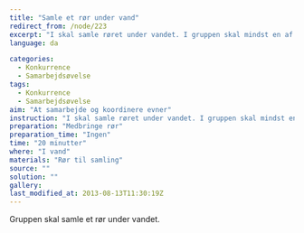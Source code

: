 ```yaml
---
title: "Samle et rør under vand"
redirect_from: /node/223
excerpt: "I skal samle røret under vandet. I gruppen skal mindst en af deltagerne altid have hovedet helt under vand i gang med at løse opgaven. Det gælder om at løse opgaven så hurtigt som muligt."
language: da

categories: 
  - Konkurrence
  - Samarbejdsøvelse
tags: 
  - Konkurrence
  - Samarbejdsøvelse
aim: "At samarbejde og koordinere evner"
instruction: "I skal samle røret under vandet. I gruppen skal mindst en af deltagerne altid have hovedet helt under vand i gang med at løse opgaven. Det gælder om at løse opgaven så hurtigt som muligt."
preparation: "Medbringe rør"
preparation_time: "Ingen"
time: "20 minutter"
where: "I vand"
materials: "Rør til samling"
source: ""
solution: ""
gallery:
last_modified_at: 2013-08-13T11:30:19Z
---
```

Gruppen skal samle et rør under vandet.
